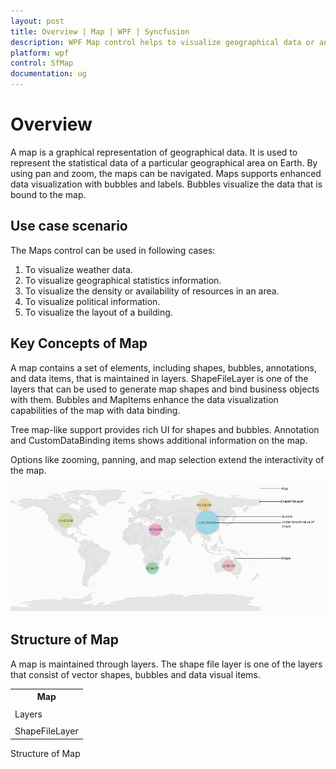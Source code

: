 ```yaml
---
layout: post
title: Overview | Map | WPF | Syncfusion
description: WPF Map control helps to visualize geographical data or any arbitrary shape. It also shows the statistical data of a particular geographical area on earth.
platform: wpf
control: SfMap
documentation: ug
---
```


# Overview

A map is a graphical representation of geographical data. It is used to represent the statistical data of a particular geographical area on Earth. By using pan and zoom, the maps can be navigated. Maps supports enhanced data visualization with bubbles and labels. Bubbles visualize the data that is bound to the map.

## Use case scenario

The Maps control can be used in following cases:

1. To visualize weather data.
2. To visualize geographical statistics information.
3. To visualize the density or availability of resources in an area.
4. To visualize political information.
5. To visualize the layout of a building.

## Key Concepts of Map


A map contains a set of elements, including shapes, bubbles, annotations, and data items, that is maintained in layers. ShapeFileLayer is one of the layers that can be used to generate map shapes and bind business objects with them. Bubbles and MapItems enhance the data visualization capabilities of the map with data binding.

Tree map-like support provides rich UI for shapes and bubbles. Annotation and CustomDataBinding items shows additional information on the map.

Options like zooming, panning, and map selection extend the interactivity of the map.

![](Overview_images/Overview_img1.png)



## Structure of Map

A map is maintained through layers. The shape file layer is one of the layers that consist of vector shapes, bubbles and data visual items.

<table>
<tr>
<th>
Map</th></tr>
<tr>
<td>
</td></tr>
<tr>
<td>
Layers</td></tr>
<tr>
<td>
</td></tr>
<tr>
<td>
ShapeFileLayer</td></tr>
</table>

Structure of Map

